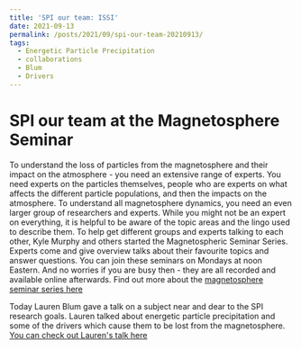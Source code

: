 ```yaml
---
title: 'SPI our team: ISSI'
date: 2021-09-13
permalink: /posts/2021/09/spi-our-team-20210913/
tags:
  - Energetic Particle Precipitation
  - collaborations
  - Blum
  - Drivers
---
```


SPI our team at the Magnetosphere Seminar
======
To understand the loss of particles from the magnetosphere and their impact on the atmosphere - you need an extensive range of experts. You need experts on the particles themselves, people who are experts on what affects the different particle populations, and then the impacts on the atmosphere. To understand all magnetosphere dynamics, you need an even larger group of researchers and experts. While you might not be an expert on everything, it is helpful to be aware of the topic areas and the lingo used to describe them. To help get different groups and experts talking to each other, Kyle Murphy and others started the Magnetospheric Seminar Series. Experts come and give overview talks about their favourite topics and answer questions. You can join these seminars on Mondays at noon Eastern. And no worries if you are busy then - they are all recorded and available online afterwards. Find out more about the [magnetosphere seminar series here](https://msolss.github.io/MagSeminars/)

Today Lauren Blum gave a talk on a subject near and dear to the SPI research goals. Lauren talked about energetic particle precipitation and some of the drivers which cause them to be lost from the magnetosphere. [You can check out Lauren's talk here](https://youtu.be/f8WGTitJQxA)

